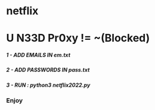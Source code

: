 # netflix

# U N33D Pr0xy != ~(Blocked)

##### 1 - ADD EMAILS IN em.txt
##### 2 - ADD PASSWORDS IN pass.txt
##### 3 - RUN : python3 netflix2022.py
### Enjoy
